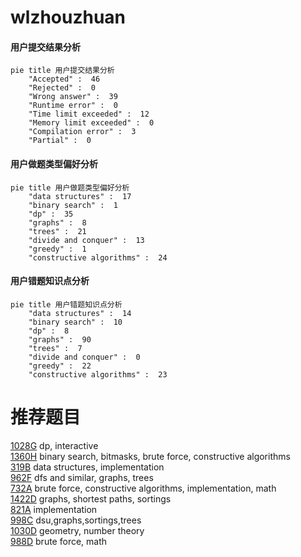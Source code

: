 # wlzhouzhuan

<!-- tabs:start -->



#### **用户提交结果分析**

```mermaid
pie title 用户提交结果分析
    "Accepted" :  46
    "Rejected" :  0
    "Wrong answer" :  39
    "Runtime error" :  0
    "Time limit exceeded" :  12
    "Memory limit exceeded" :  0
    "Compilation error" :  3
    "Partial" :  0
```

#### **用户做题类型偏好分析**

```mermaid
pie title 用户做题类型偏好分析
    "data structures" :  17
    "binary search" :  1
    "dp" :  35
    "graphs" :  8
    "trees" :  21
    "divide and conquer" :  13
    "greedy" :  1
    "constructive algorithms" :  24
```
#### **用户错题知识点分析**

```mermaid
pie title 用户错题知识点分析
    "data structures" :  14
    "binary search" :  10
    "dp" :  8
    "graphs" :  90
    "trees" :  7
    "divide and conquer" :  0
    "greedy" :  22
    "constructive algorithms" :  23
```



<!-- tabs:end -->
# 推荐题目
[1028G](https://codeforces.com/contest/1028/problem/G)		dp,
                        interactive		  
[1360H](https://codeforces.com/contest/1360/problem/H)		binary search,
                        bitmasks,
                        brute force,
                        constructive algorithms		  
[319B](https://codeforces.com/contest/319/problem/B)		data structures,
                        implementation		  
[962F](https://codeforces.com/contest/962/problem/F)		dfs and similar,
                        graphs,
                        trees		  
[732A](https://codeforces.com/contest/732/problem/A)		brute force,
                        constructive algorithms,
                        implementation,
                        math		  
[1422D](https://codeforces.com/contest/1422/problem/D)		graphs,
                        shortest paths,
                        sortings		  
[821A](https://codeforces.com/contest/821/problem/A)		implementation		  
[998C](https://codeforces.com/contest/998/problem/C)		dsu,graphs,sortings,trees		  
[1030D](https://codeforces.com/contest/1030/problem/D)		geometry,
                        number theory		  
[988D](https://codeforces.com/contest/988/problem/D)		brute force,
                        math		  

